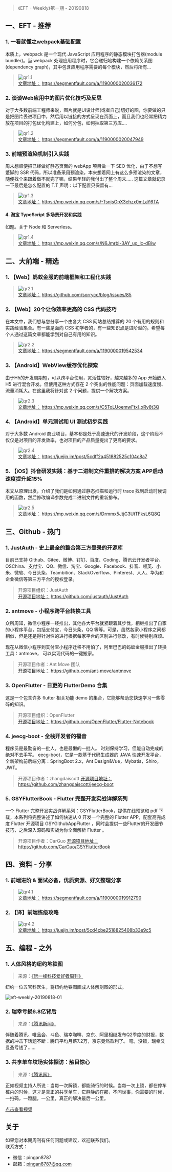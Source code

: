 > 《EFT - Weekly》第一期 - 20190818

## 一、EFT - 推荐

### 1. 一看就懂之webpack基础配置

本质上，webpack 是一个现代 JavaScript 应用程序的静态模块打包器(module bundler)。当 webpack 处理应用程序时，它会递归地构建一个依赖关系图(dependency graph)，其中包含应用程序需要的每个模块，然后将所有...

> ![qr1.1](http://images.pingan8787.com/qr1.1.png)   
> [文章地址：](https://segmentfault.com/a/1190000020036172) https://segmentfault.com/a/1190000020036172

### 2. 谈谈Web应用中的图片优化技巧及反思

对于大多数前端工程师来说，图片就是UI设计师(或者自己)切好的图，你要做的只是把图片丢进项目中，然后用以链接的方式呈现在页面上，而且我们也经常把精力放在项目的打包优化构建上，如何分包，如何抽取第三方库....

> ![qr1.2](http://images.pingan8787.com/qr1.2.png)   
> [文章地址：](https://segmentfault.com/a/1190000020047949) https://segmentfault.com/a/1190000020047949

### 3. 前端预渲染机制引入实践

周末想顺便把已经做好静态页面的 webApp 项目做一下 SEO 优化，由于不想写蹩脚的 SSR 代码，所以准备采用预渲染，本来想着网上有这么多预渲染的文章，随便找个来跟着做不就完了嘛，结果年轻的我付出了整个周末..... 这篇文章就记录一下最后是怎么配置的 T.T 声明：以下配置只保留有...

> ![qr1.3](http://images.pingan8787.com/qr1.3.png)   
> [文章地址：](https://mp.weixin.qq.com/s/-TsnjsOpX3ehzx0mLaY6TA) https://mp.weixin.qq.com/s/-TsnjsOpX3ehzx0mLaY6TA

#### 4. 淘宝 TypeScript 多场景开发和实践

如题。关于 Node 和 Serverless。

> ![qr1.4](http://images.pingan8787.com/qr1.4.png)   
> [文章地址：](https://mp.weixin.qq.com/s/N6Jmrbi-3AY_uo_lc-dBiw) https://mp.weixin.qq.com/s/N6Jmrbi-3AY_uo_lc-dBiw

## 二、大前端 - 精选

### 1. 【Web】蚂蚁金服的前端框架和工程化实践

> ![qr2.1](http://images.pingan8787.com/qr2.1.png)   
> [文章地址：](https://github.com/sorrycc/blog/issues/85) https://github.com/sorrycc/blog/issues/85

### 2. 【Web】20个让你效率更高的 CSS 代码技巧

在本文中，我们想与您分享一个由各大 CSS 网站总结推荐的 20 个有用的规则和实践经验集合。有一些是面向 CSS 初学者的，有一些知识点是进阶型的。希望每个人通过这篇文章都能学到对自己有用的知识。

> ![qr2.2](http://images.pingan8787.com/qr2.2.png)   
> [文章地址：](https://segmentfault.com/a/1190000019542534) https://segmentfault.com/a/1190000019542534

### 3. 【Android】WebView缓存优化探索

由于H5的开发周期短，可以跨平台使用，灵活性较好，越来越多的 App 开始嵌入 H5 进行混合开发。但使用这种方式存在 2 个突出的性能问题：页面加载速度慢、流量消耗大。在这里我将针对这 2 个问题，提供一个解决方案。

> ![qr2.3](http://images.pingan8787.com/qr2.3.png)   
> [文章地址：](https://mp.weixin.qq.com/s/C5ToLUoemwFtxI_xRy8t3Q) https://mp.weixin.qq.com/s/C5ToLUoemwFtxI_xRy8t3Q

### 4. 【Android】单元测试和 UI 测试初步实践

对于大多数 Android 商业项目，基本都是处于高速迭代的开发阶段，这个阶段不仅仅是对项目的开发效率，也对项目的产品质量提出了更高的要求。

> ![qr2.4](http://images.pingan8787.com/qr2.4.png)   
> [文章地址：](https://juejin.im/post/5cdff2a451882525c104c8a7) https://juejin.im/post/5cdff2a451882525c104c8a7


### 5. 【iOS】抖音研发实践：基于二进制文件重排的解决方案 APP启动速度提升超15%

本文从原理出发，介绍了我们是如何通过静态扫描和运行时 trace 找到启动时候调用的函数，然后修改编译参数完成二进制文件的重新排布。

> ![qr2.5](http://images.pingan8787.com/qr2.5.png)   
> [文章地址：](https://mp.weixin.qq.com/s/Drmmx5JtjG3UtTFksL6Q8Q) https://mp.weixin.qq.com/s/Drmmx5JtjG3UtTFksL6Q8Q


## 三、Github - 热门

### 1. JustAuth - 史上最全的整合第三方登录的开源库

目前已支持 Github、Gitee、微博、钉钉、百度、Coding、腾讯云开发者平台、OSChina、支付宝、QQ、微信、淘宝、Google、Facebook、抖音、领英、小米、微软、今日头条、Teambition、StackOverflow、Pinterest、人人、华为和企业微信等第三方平台的授权登录。

> 开源项目组织：JustAuth  
> [开源项目地址：](https://github.com/justauth/JustAuth) https://github.com/justauth/JustAuth

### 2. antmove - 小程序跨平台转换工具

众所周知，微信小程序一经推出，其他各大平台就紧跟着其步伐，相继推出了自家的小程序平台，包括支付宝，今日头条，QQ 等等。可是，虽然各家小程序之间都相似，但是还是得针对性的进行根据每家平台的区别进行修改，有时候特别麻烦。

现在从微信小程序到支付宝小程序迁移不用怕了，阿里巴巴的蚂蚁金服推出了转换工具：antmove， 可以实现代码的一键搬家。
  
> 开源项目作者：Ant Move 团队   
> [开源项目地址：](https://github.com/ant-move/antmove) https://github.com/ant-move/antmove

### 3. OpenFlutter - 日更的 FlutterDemo 合集

这是一个包含许多 flutter 相关功能 demo 的集合，它能够帮助您快速学习一些零碎的知识。

> 开源项目组织：OpenFlutter  
> [开源项目地址：](https://github.com/OpenFlutter/Flutter-Notebook) https://github.com/OpenFlutter/Flutter-Notebook

### 4. jeecg-boot - 全栈开发者的福音

程序员是最勤奋的一批人，也是最懒的一批人。
时刻保持学习，但能自动完成的绝对不去手写。
eecg-boot，它是一款基于代码生成器的 JAVA 快速开发平台，全新架构前后端分离：SpringBoot 2.x，Ant Design&Vue，Mybatis，Shiro，JWT。

> 开源项目作者：zhangdaiscott
> [开源项目地址：](https://github.com/zhangdaiscott/jeecg-boot) https://github.com/zhangdaiscott/jeecg-boot

### 5. GSYFlutterBook - Flutter 完整开发实战详解系列

一个 Flutter 完整开发实战详解系列：GSYFlutterBook，提供在线预览和 pdf 下载，本系列将完整讲述了如何快速从 0 开发一个完整的 Flutter APP，配套高完成度 Flutter 开源项目 GSYGithubAppFlutter ，同时会提供一些Flutter的开发细节技巧，之后深入源码和实战为你全面解析 Flutter 。


> 开源项目作者：CarGuo
> [开源项目地址：](https://github.com/CarGuo/GSYFlutterBook) https://github.com/CarGuo/GSYFlutterBook


## 四、资料 - 分享

### 1. 前端进阶 & 面试必备，优质资源、好文整理分享

> ![qr4.1](http://images.pingan8787.com/qr4.1.png)   
> [文章地址：](https://segmentfault.com/a/1190000019912790) https://segmentfault.com/a/1190000019912790

### 2. 【译】前端练级攻略

> ![qr4.2](http://images.pingan8787.com/qr4.2.png)   
> [文章地址：](https://juejin.im/post/5cd4cbe2518825408b33e9c5) https://juejin.im/post/5cd4cbe2518825408b33e9c5
  

## 五、编程 - 之外

### 1. 人体风格的纽约地铁图

> 来源：[《阮一峰科技爱好者周刊》](http://www.ruanyifeng.com/blog/2019/07/weekly-issue-65.html)

纽约一位五官科医生，将纽约地铁图画成人体解剖图的形式。

![eft-weekly-20190818-01](http://images.pingan8787.com/eft-weekly-20190818-01.jpg)


### 2. 瑞幸亏损6.8亿背后

> 来源：[《腾讯新闻》](https://new.qq.com/omn/20190818/20190818V09G3A00.html)

伴随着腾讯、唯品会、斗鱼、瑞幸咖啡、京东、阿里相继发布Q2季度的财报，数据的冲击下话题不断：腾讯平均月薪7.2万，京东竟然盈利了。
嗯，没错，瑞幸又㕛叒亏钱了……

### 3. 共享单车坟场实体探访：触目惊心

> 来源：[《腾讯网》](https://new.qq.com/omn/20190818/20190818V09G3A00.html)

正如视频主持人所说：当每一次解锁，都能骑行的时候。当每一次上锁，都在停车桩内的时候，这才是真正的共享单车，它静静的在那，不问世事，你需要的时候，一扫码，一蹬腿，一公里，真正的解决最后一公里。

[点击查看视频](https://new.qq.com/omn/20190818/20190818V09G3A00.html)

## 关于

如果您对本期周刊有任何问题或建议，欢迎联系我们。   
联系方式：   
* 微信：pingan8787
* 邮箱：pingan8787@qq.com